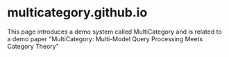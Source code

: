 # multicategory.github.io
This page introduces a demo system called MultiCategory and is related to a demo paper "MultiCategory: Multi-Model Query Processing Meets Category Theory"
